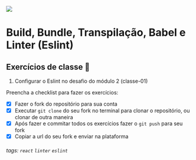 ![](https://i.imgur.com/xG74tOh.png)

# Build, Bundle, Transpilação, Babel e Linter (Eslint)

## Exercícios de classe 🏫

1. Configurar o Eslint no desafio do módulo 2 (classe-01)

Preencha a checklist para fazer os exercícios:

-   [X] Fazer o fork do repositório para sua conta
-   [X] Executar `git clone` do seu fork no terminal para clonar o repositório, ou clonar de outra maneira
-   [X] Após fazer e commitar todos os exercícios fazer o `git push` para seu fork
-   [X] Copiar a url do seu fork e enviar na plataforma

###### tags: `react` `linter` `eslint`